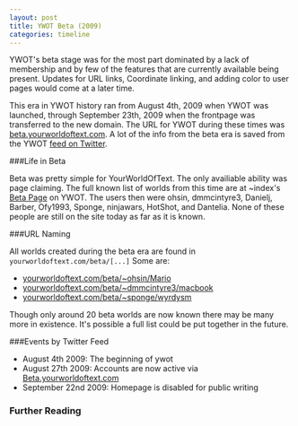 ```yaml
---
layout: post
title: YWOT Beta (2009)
categories: timeline
---
```


YWOT's beta stage was for the most part dominated by a lack of membership and by few of the features that are currently available being present. Updates for URL links, Coordinate linking, and adding color to user pages would come at a later time.

This era in YWOT history ran from August 4th, 2009 when YWOT was launched, through September 23th, 2009 when the frontpage was transferred to the new domain. The URL for YWOT during these times was [beta.yourworldoftext.com](http://www.beta.yourworldoftext.com). A lot of the info from the beta era is saved from the YWOT [feed on Twitter](https://twitter.com/yourworldoftext). 

###Life in Beta

Beta was pretty simple for YourWorldOfText. The only availiable ability was page claiming. The full known list of worlds from this time are at ~index's [Beta Page](http://www.yourworldoftext.com/~index/BETA) on YWOT. The users then were ohsin, dmmcintyre3, Danielj, Barber, Ofy1993, Sponge, ninjawars, HotShot, and Dantelia. None of these people are still on the site today as far as it is known.

###URL Naming

All worlds created during the beta era are found in `yourworldoftext.com/beta/[...]` Some are:

- [yourworldoftext.com/beta/~ohsin/Mario](http://yourworldoftext.com/beta/~ohsin/Mario)
- [yourworldoftext.com/beta/~dmmcintyre3/macbook](http://yourworldoftext.com/beta/~dmmcintyre3/macbook)
- [yourworldoftext.com/beta/~sponge/wyrdysm](http://yourworldoftext.com/beta/~sponge/wyrdysm)

Though only around 20 beta worlds are now known there may be many more in existence. It's possible a full list could be put together in the future.

###Events by Twitter Feed

* August 4th 2009: The beginning of ywot
* August 27th 2009: Accounts are now active via [Beta.yourworldoftext.com](http://www.beta.yourworldoftext.com)
* September 22nd 2009: Homepage is disabled for public writing


### Further Reading
